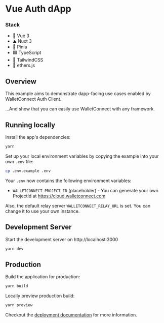 # Vue Auth dApp

### Stack
- 💚 Vue 3
- ⛰️ Nuxt 3
- 🍍 Pinia
- 🟦 TypeScript
- 💨 TailwindCSS
- 🔗 ethers.js


## Overview

This example aims to demonstrate dapp-facing use cases enabled by WalletConnect Auth Client.

...And show that you can easily use WalletConnect with any framework.

## Running locally

Install the app's dependencies:

```bash
yarn
```

Set up your local environment variables by copying the example into your own `.env` file:

```bash
cp .env.example .env
```

Your `.env` now contains the following environment variables:

- `WALLETCONNECT_PROJECT_ID` (placeholder) - You can generate your own ProjectId at https://cloud.walletconnect.com

Also, the default relay server `WALLETCONNECT_RELAY_URL` is set. You can change it to use your own instance.


## Development Server

Start the development server on http://localhost:3000

```bash
yarn dev
```

## Production

Build the application for production:

```bash
yarn build
```

Locally preview production build:

```bash
yarn preview
```

Checkout the [deployment documentation](https://v3.nuxtjs.org/guide/deploy/presets) for more information.
